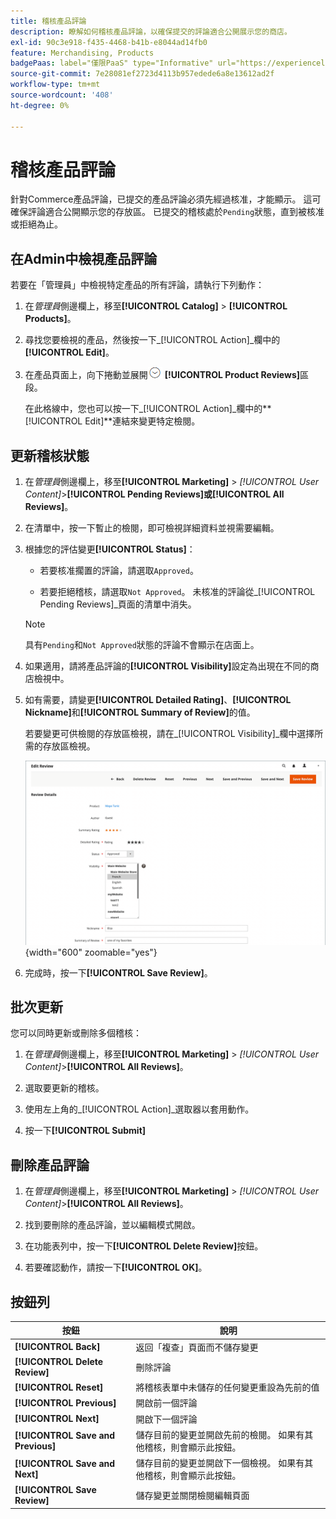 ```yaml
---
title: 稽核產品評論
description: 瞭解如何稽核產品評論，以確保提交的評論適合公開展示您的商店。
exl-id: 90c3e918-f435-4468-b41b-e8044ad14fb0
feature: Merchandising, Products
badgePaas: label="僅限PaaS" type="Informative" url="https://experienceleague.adobe.com/en/docs/commerce/user-guides/product-solutions" tooltip="僅適用於雲端專案(Adobe管理的PaaS基礎結構)和內部部署專案的Adobe Commerce 。"
source-git-commit: 7e28081ef2723d4113b957edede6a8e13612ad2f
workflow-type: tm+mt
source-wordcount: '408'
ht-degree: 0%

---
```


# 稽核產品評論

針對Commerce產品評論，已提交的產品評論必須先經過核准，才能顯示。 這可確保評論適合公開顯示您的存放區。 已提交的稽核處於`Pending`狀態，直到被核准或拒絕為止。

## 在Admin中檢視產品評論

若要在「管理員」中檢視特定產品的所有評論，請執行下列動作：

1. 在&#x200B;_管理員_&#x200B;側邊欄上，移至&#x200B;**[!UICONTROL Catalog]** > **[!UICONTROL Products]**。

1. 尋找您要檢視的產品，然後按一下&#x200B;_[!UICONTROL Action]_欄中的&#x200B;**[!UICONTROL Edit]**。

1. 在產品頁面上，向下捲動並展開![擴充選擇器](../assets/icon-display-expand.png) **[!UICONTROL Product Reviews]**&#x200B;區段。

   在此格線中，您也可以按一下&#x200B;_[!UICONTROL Action]_欄中的&#x200B;**[!UICONTROL Edit]**連結來變更特定檢閱。

## 更新稽核狀態

1. 在&#x200B;_管理員_&#x200B;側邊欄上，移至&#x200B;**[!UICONTROL Marketing]** > _[!UICONTROL User Content]_>**[!UICONTROL Pending Reviews]**或&#x200B;**[!UICONTROL All Reviews]**。

1. 在清單中，按一下暫止的檢閱，即可檢視詳細資料並視需要編輯。

1. 根據您的評估變更&#x200B;**[!UICONTROL Status]**：

   - 若要核准擱置的評論，請選取`Approved`。

   - 若要拒絕稽核，請選取`Not Approved`。 未核准的評論從&#x200B;_[!UICONTROL Pending Reviews]_頁面的清單中消失。

   >[!NOTE]
   >
   >具有`Pending`和`Not Approved`狀態的評論不會顯示在店面上。

1. 如果適用，請將產品評論的&#x200B;**[!UICONTROL Visibility]**&#x200B;設定為出現在不同的商店檢視中。

1. 如有需要，請變更&#x200B;**[!UICONTROL Detailed Rating]**、**[!UICONTROL Nickname]**&#x200B;和&#x200B;**[!UICONTROL Summary of Review]**&#x200B;的值。

   若要變更可供檢閱的存放區檢視，請在&#x200B;_[!UICONTROL Visibility]_欄中選擇所需的存放區檢視。

   ![編輯評論頁面](./assets/edit-review-page.png){width="600" zoomable="yes"}

1. 完成時，按一下&#x200B;**[!UICONTROL Save Review]**。

## 批次更新

您可以同時更新或刪除多個稽核：

1. 在&#x200B;_管理員_&#x200B;側邊欄上，移至&#x200B;**[!UICONTROL Marketing]** > _[!UICONTROL User Content]_>**[!UICONTROL All Reviews]**。

1. 選取要更新的稽核。

1. 使用左上角的&#x200B;_[!UICONTROL Action]_選取器以套用動作。

1. 按一下&#x200B;**[!UICONTROL Submit]**

## 刪除產品評論

1. 在&#x200B;_管理員_&#x200B;側邊欄上，移至&#x200B;**[!UICONTROL Marketing]** > _[!UICONTROL User Content]_>**[!UICONTROL All Reviews]**。

1. 找到要刪除的產品評論，並以編輯模式開啟。

1. 在功能表列中，按一下&#x200B;**[!UICONTROL Delete Review]**&#x200B;按鈕。

1. 若要確認動作，請按一下&#x200B;**[!UICONTROL OK]**。

## 按鈕列

| 按鈕 | 說明 |
|----------|--------------|
| **[!UICONTROL Back]** | 返回「複查」頁面而不儲存變更 |
| **[!UICONTROL Delete Review]** | 刪除評論 |
| **[!UICONTROL Reset]** | 將稽核表單中未儲存的任何變更重設為先前的值 |
| **[!UICONTROL Previous]** | 開啟前一個評論 |
| **[!UICONTROL Next]** | 開啟下一個評論 |
| **[!UICONTROL Save and Previous]** | 儲存目前的變更並開啟先前的檢閱。 如果有其他稽核，則會顯示此按鈕。 |
| **[!UICONTROL Save and Next]** | 儲存目前的變更並開啟下一個檢視。 如果有其他稽核，則會顯示此按鈕。 |
| **[!UICONTROL Save Review]** | 儲存變更並關閉檢閱編輯頁面 |
